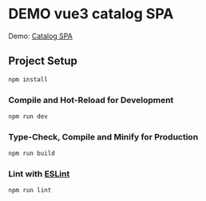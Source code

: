 # DEMO vue3 catalog SPA
Demo:  [Catalog SPA](https://guileless-axolotl-0607be.netlify.app/)

## Project Setup

```sh
npm install
```

### Compile and Hot-Reload for Development

```sh
npm run dev
```

### Type-Check, Compile and Minify for Production

```sh
npm run build
```

### Lint with [ESLint](https://eslint.org/)

```sh
npm run lint
```
